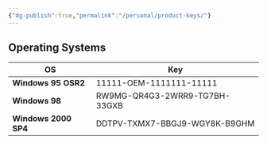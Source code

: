 ```yaml
---
{"dg-publish":true,"permalink":"/personal/product-keys/"}
---
```


## Operating Systems

| **OS**               | **Key**                       |
| -------------------- | ----------------------------- |
| **Windows 95 OSR2**  | 11111-OEM-1111111-11111       |
| **Windows 98**       | RW9MG-QR4G3-2WRR9-TG7BH-33GXB |
| **Windows 2000 SP4** | DDTPV-TXMX7-BBGJ9-WGY8K-B9GHM |

